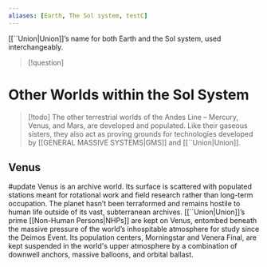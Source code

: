 ```yaml
---
aliases: [Earth, The Sol system, testC]
---
```


[[``Union|Union]]’s name for both Earth and the Sol
system, used interchangeably.

>[!question]

# Other Worlds within the Sol System
>[!todo]
The other terrestrial worlds of the Andes Line – Mercury, Venus, and Mars, are developed and populated. Like their gaseous sisters, they also act as proving grounds for technologies developed by [[GENERAL MASSIVE SYSTEMS|GMS]] and [[``Union|Union]].


## Venus
#update
Venus is an archive world. Its surface is scattered with populated stations meant for rotational work and field research rather than long-term occupation. The planet hasn’t been terraformed and remains hostile to human life outside of its vast, subterranean archives. [[``Union|Union]]’s prime [[Non-Human Persons|NHPs]] are kept on Venus, entombed beneath the massive pressure of the world’s inhospitable atmosphere for study since the Deimos Event. Its population centers, Morningstar and Venera Final, are kept suspended in the world's upper atmosphere by a combination of downwell anchors, massive balloons, and orbital ballast.